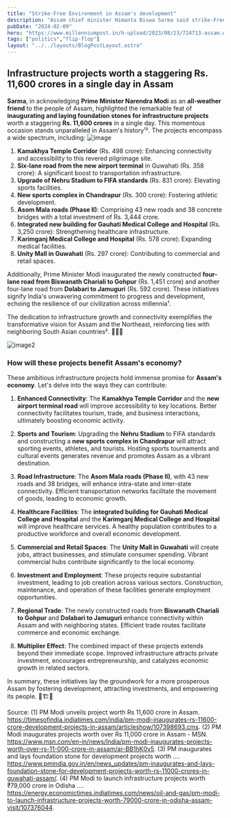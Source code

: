 ```yaml
---
title: "Strike-Free Environment in Assam's development"
description: "Assam chief minister Himanta Biswa Sarma said strike-Free Environment in last three years is aiding in state’s march towards new dawn of growth and development."
pubDate: "2024-02-09"
hero: "https://www.millenniumpost.in/h-upload/2023/08/23/724713-assam.webp"
tags: ["politics","flip-flop"]
layout: "../../layouts/BlogPostLayout.astro"
---
```

## Infrastructure projects worth a staggering Rs. 11,600 crores in a single day in Assam
**Sarma**, in acknowledging **Prime Minister Narendra Modi** as an **all-weather friend** to the people of Assam, highlighted the remarkable feat of **inaugurating and laying foundation stones for infrastructure projects** worth a staggering **Rs. 11,600 crores** in a single day. This momentous occasion stands unparalleled in Assam's history¹². The projects encompass a wide spectrum, including:
![image](https://cdn.narendramodi.in/cmsuploads/0.01265100_1707035942_1155x548-2.png)

1. **Kamakhya Temple Corridor** (Rs. 498 crore): Enhancing connectivity and accessibility to this revered pilgrimage site.
2. **Six-lane road from the new airport terminal** in Guwahati (Rs. 358 crore): A significant boost to transportation infrastructure.
3. **Upgrade of Nehru Stadium to FIFA standards** (Rs. 831 crore): Elevating sports facilities.
4. **New sports complex in Chandrapur** (Rs. 300 crore): Fostering athletic development.
5. **Asom Mala roads (Phase II)**: Comprising 43 new roads and 38 concrete bridges with a total investment of Rs. 3,444 crore.
6. **Integrated new building for Gauhati Medical College and Hospital** (Rs. 3,250 crore): Strengthening healthcare infrastructure.
7. **Karimganj Medical College and Hospital** (Rs. 578 crore): Expanding medical facilities.
8. **Unity Mall in Guwahati** (Rs. 297 crore): Contributing to commercial and retail spaces.

Additionally, Prime Minister Modi inaugurated the newly constructed **four-lane road from Biswanath Chariali to Gohpur** (Rs. 1,451 crore) and another four-lane road from **Dolabari to Jamuguri** (Rs. 592 crore). These initiatives signify India's unwavering commitment to progress and development, echoing the resilience of our civilization across millennia¹.

The dedication to infrastructure growth and connectivity exemplifies the transformative vision for Assam and the Northeast, reinforcing ties with neighboring South Asian countries². 🌟🇮🇳

![image2](https://blogger.googleusercontent.com/img/a/AVvXsEhVwIqCIirUNKVcCRmmp8tvFGADuJQK89xjIAaK2fz6wWAU--BDCuJ9NbDYYwIC0RxPSPxLkg0n2N7cpomm_Qb5SXML8xAmN3XUKJ156nQxKpW7zPql0_p6NAOWVtQ4z5Dwci8LXNMUqlPTxkTBALNU8wUcRRbBHlftipZ8GAAET-_pqj6t56wjUYO0htrc)
### How will these projects benefit Assam's economy?
These ambitious infrastructure projects hold immense promise for **Assam's economy**. Let's delve into the ways they can contribute:

1. **Enhanced Connectivity**: The **Kamakhya Temple Corridor** and the **new airport terminal road** will improve accessibility to key locations. Better connectivity facilitates tourism, trade, and business interactions, ultimately boosting economic activity.

2. **Sports and Tourism**: Upgrading the **Nehru Stadium** to FIFA standards and constructing a **new sports complex in Chandrapur** will attract sporting events, athletes, and tourists. Hosting sports tournaments and cultural events generates revenue and promotes Assam as a vibrant destination.

3. **Road Infrastructure**: The **Asom Mala roads (Phase II)**, with 43 new roads and 38 bridges, will enhance intra-state and inter-state connectivity. Efficient transportation networks facilitate the movement of goods, leading to economic growth.

4. **Healthcare Facilities**: The **integrated building for Gauhati Medical College and Hospital** and the **Karimganj Medical College and Hospital** will improve healthcare services. A healthy population contributes to a productive workforce and overall economic development.

5. **Commercial and Retail Spaces**: The **Unity Mall in Guwahati** will create jobs, attract businesses, and stimulate consumer spending. Vibrant commercial hubs contribute significantly to the local economy.

6. **Investment and Employment**: These projects require substantial investment, leading to job creation across various sectors. Construction, maintenance, and operation of these facilities generate employment opportunities.

7. **Regional Trade**: The newly constructed roads from **Biswanath Chariali to Gohpur** and **Dolabari to Jamuguri** enhance connectivity within Assam and with neighboring states. Efficient trade routes facilitate commerce and economic exchange.

8. **Multiplier Effect**: The combined impact of these projects extends beyond their immediate scope. Improved infrastructure attracts private investment, encourages entrepreneurship, and catalyzes economic growth in related sectors.

In summary, these initiatives lay the groundwork for a more prosperous Assam by fostering development, attracting investments, and empowering its people. 🌟🏗️🌱

Source:
(1) PM Modi unveils project worth Rs 11,600 crore in Assam. https://timesofindia.indiatimes.com/india/pm-modi-inaugurates-rs-11600-crore-development-projects-in-assam/articleshow/107398693.cms.
(2) PM Modi inaugurates projects worth over Rs 11,000 crore in Assam - MSN. https://www.msn.com/en-in/news/India/pm-modi-inaugurates-projects-worth-over-rs-11-000-crore-in-assam/ar-BB1hK0v5.
(3) PM inaugurates and lays foundation stone for development projects worth .... https://www.pmindia.gov.in/en/news_updates/pm-inaugurates-and-lays-foundation-stone-for-development-projects-worth-rs-11000-crores-in-guwahati-assam/.
(4) PM Modi to launch infrastructure projects worth ₹79,000 crore in Odisha .... https://energy.economictimes.indiatimes.com/news/oil-and-gas/pm-modi-to-launch-infrastructure-projects-worth-79000-crore-in-odisha-assam-visit/107376044.

